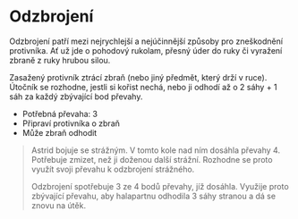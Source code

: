 # Odzbrojení

Odzbrojení patří mezi nejrychlejší a nejúčinnější způsoby pro zneškodnění
protivníka. Ať už jde o pohodový rukolam, přesný úder do ruky či vyražení
zbraně z ruky hrubou silou.

Zasažený protivník ztrácí zbraň (nebo jiný předmět, který drží v ruce). Útočník
se rozhodne, jestli si kořist nechá, nebo ji odhodí až o 2 sáhy + 1 sáh za
každý zbývající bod převahy.

- Potřebná převaha: 3
- Připraví protivníka o zbraň
- Může zbraň odhodit

> Astrid bojuje se strážným. V tomto kole nad ním dosáhla převahy 4.
> Potřebuje zmizet, než ji doženou další strážní. Rozhodne se proto využít
> svoji převahu k odzbrojení strážného.
>
> Odzbrojení spotřebuje 3 ze 4 bodů převahy, jíž dosáhla. Využije proto
> zbývající převahu, aby halapartnu odhodila 3 sáhy stranou a dá se znovu
> na útěk.
